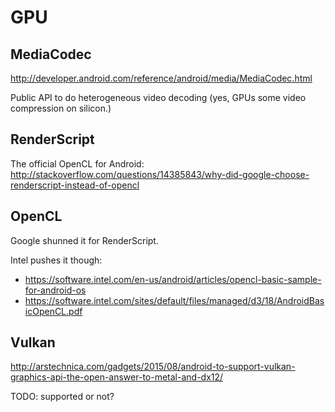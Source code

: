 # GPU

## MediaCodec

<http://developer.android.com/reference/android/media/MediaCodec.html>

Public API to do heterogeneous video decoding (yes, GPUs some video compression on silicon.)

## RenderScript

The official OpenCL for Android: <http://stackoverflow.com/questions/14385843/why-did-google-choose-renderscript-instead-of-opencl>

## OpenCL

Google shunned it for RenderScript.

Intel pushes it though:

- <https://software.intel.com/en-us/android/articles/opencl-basic-sample-for-android-os>
- <https://software.intel.com/sites/default/files/managed/d3/18/AndroidBasicOpenCL.pdf>

## Vulkan

<http://arstechnica.com/gadgets/2015/08/android-to-support-vulkan-graphics-api-the-open-answer-to-metal-and-dx12/>

TODO: supported or not?
